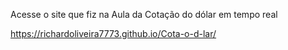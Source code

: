 Acesse o site que fiz na Aula da Cotação do dólar em tempo real

https://richardoliveira7773.github.io/Cota-o-d-lar/

